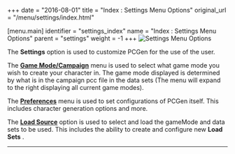 +++
date = "2016-08-01"
title = "Index : Settings Menu Options"
original_url = "/menu/settings/index.html"

[menu.main]
    identifier = "settings_index"
    name = "Index : Settings Menu Options"
    parent = "settings"
        weight = -1
+++
![Settings Menu Options](../../images/menus/settings.png)

The **Settings** option is used to customize PCGen for the use of the
user.

The [**Game Mode/Campaign**](/menu/settings/gamemode.html) menu is used
to select what game mode you wish to create your character in. The game
mode displayed is determined by what is in the campaign pcc file in the
data sets (The menu will expand to the right displaying all current game
modes).

The [**Preferences**](/menu/settings/preferences.html) menu is used to
set configurations of PCGen itself. This includes character generation
options and more.

The [**Load Source**](/menu/settings/source-loading.html) option is used
to select and load the gameMode and data sets to be used. This includes
the ability to create and configure new **Load Sets** .

------------------------------------------------------------------------



